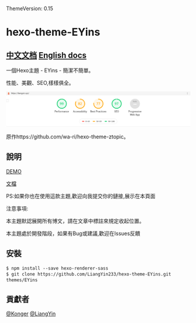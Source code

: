ThemeVersion: 0.15
# hexo-theme-EYins
[中文文档](https://github.com/YinsTeam/hexo-theme-EYins/blob/master/README.md)
[English docs](https://github.com/YinsTeam/hexo-theme-EYins/blob/master/README.en.md)
---
一個Hexo主題 - EYins - 簡潔不簡單。

性能、美觀、SEO,樣樣俱全。

![截圖](EYins.png)

原作https://github.com/wa-ri/hexo-theme-ztopic。

## 說明
[DEMO](https://liangyin.xyz)

[文檔](https://github.com/LiangYin233/EYins-docs/)

PS:如果你也在使用這款主題,歡迎向我提交你的鏈接,展示在本頁面

注意事項:

本主題默認展開所有博文，請在文章中標註<!-- more -->來規定收起位置。

本主題處於開發階段，如果有Bug或建議,歡迎在Issues反饋

## 安裝
```
$ npm install --save hexo-renderer-sass
$ git clone https://github.com/LiangYin233/hexo-theme-EYins.git themes/EYins
```
## 貢獻者
[@Konger](https://github.com/Konghuaiqing)
[@LiangYin](https://github.com/LiangYin233)
